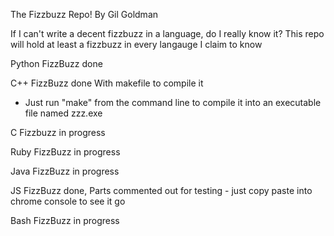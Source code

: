 The Fizzbuzz Repo!
By Gil Goldman

If I can't write a decent fizzbuzz in a language, do I really know it?
This repo will hold at least a fizzbuzz in every langauge I claim to know


Python FizzBuzz done

C++ FizzBuzz done With makefile to compile it
  - Just run "make" from the command line to compile it into
    an executable file named zzz.exe

C Fizzbuzz in progress

Ruby FizzBuzz in progress

Java FizzBuzz in progress

JS FizzBuzz done, Parts commented out for testing - just copy paste into chrome console to see it go

Bash FizzBuzz in progress
